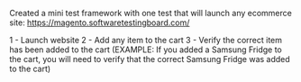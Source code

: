 Created a mini test framework with one test that will launch any ecommerce site: https://magento.softwaretestingboard.com/

1 - Launch website
2 - Add any item to the cart
3 - Verify the correct item has been added to the cart (EXAMPLE: If you added a Samsung Fridge to the cart, you will need to verify that the correct Samsung Fridge was added to the cart)
